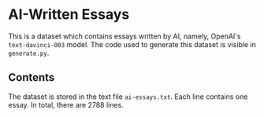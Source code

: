 # AI-Written Essays
This is a dataset which contains essays written by AI, namely, OpenAI's `text-davinci-003` model. The code used to generate this dataset is visible in `generate.py`. 

## Contents
The dataset is stored in the text file `ai-essays.txt`. Each line contains one essay. In total, there are 2788 lines.
